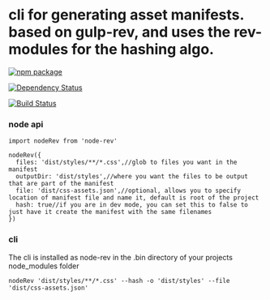 # cli for generating asset manifests. based on gulp-rev, and uses the rev- modules for the hashing algo.

[![npm package](https://nodei.co/npm/node-rev.png?downloads=true&downloadRank=true&stars=true)](https://nodei.co/npm/request/)

[![Dependency Status](https://img.shields.io/david/request/request.svg?style=flat-square)](https://david-dm.org/request/request)

[![Build Status](https://travis-ci.org/kellyrmilligan/node-rev.svg?branch=master)](https://travis-ci.org/kellyrmilligan/node-rev)


### node api
```
import nodeRev from 'node-rev'

nodeRev({
  files: 'dist/styles/**/*.css',//glob to files you want in the manifest
  outputDir: 'dist/styles',//where you want the files to be output that are part of the manifest
  file: 'dist/css-assets.json',//optional, allows you to specify location of manifest file and name it, default is root of the project
  hash: true//if you are in dev mode, you can set this to false to just have it create the manifest with the same filenames
})
```

### cli
The cli is installed as node-rev in the .bin directory of your projects node_modules folder
```
nodeRev 'dist/styles/**/*.css' --hash -o 'dist/styles' --file 'dist/css-assets.json'
```
